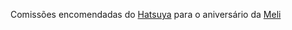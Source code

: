 Comissões encomendadas do [Hatsuya](https://twitter.com/HatsuyaDev) para o aniversário da [Meli](https://www.twitch.tv/ameliebluie)